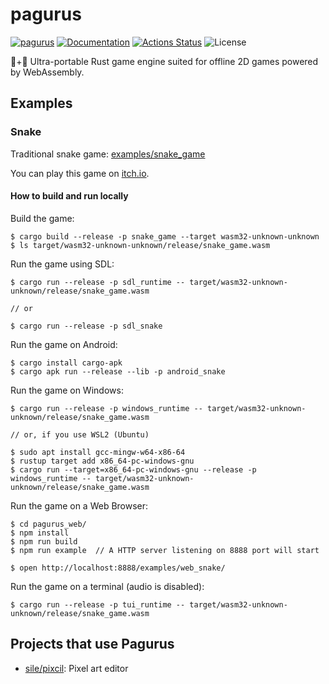 pagurus
========

[![pagurus](https://img.shields.io/crates/v/pagurus.svg)](https://crates.io/crates/pagurus)
[![Documentation](https://docs.rs/pagurus/badge.svg)](https://docs.rs/pagurus)
[![Actions Status](https://github.com/sile/pagurus/workflows/CI/badge.svg)](https://github.com/sile/pagurus/actions)
![License](https://img.shields.io/crates/l/pagurus)

🐚+🦞 Ultra-portable Rust game engine suited for offline 2D games powered by WebAssembly.

Examples
--------

### Snake

Traditional snake game: [examples/snake_game](examples/snake_game)

You can play this game on [itch.io](https://reduls.itch.io/snake).

#### How to build and run locally

Build the game:
```console
$ cargo build --release -p snake_game --target wasm32-unknown-unknown
$ ls target/wasm32-unknown-unknown/release/snake_game.wasm
```

Run the game using SDL:
```console
$ cargo run --release -p sdl_runtime -- target/wasm32-unknown-unknown/release/snake_game.wasm

// or

$ cargo run --release -p sdl_snake
```

Run the game on Android:
```console
$ cargo install cargo-apk
$ cargo apk run --release --lib -p android_snake
```

Run the game on Windows:
```console
$ cargo run --release -p windows_runtime -- target/wasm32-unknown-unknown/release/snake_game.wasm

// or, if you use WSL2 (Ubuntu)

$ sudo apt install gcc-mingw-w64-x86-64
$ rustup target add x86_64-pc-windows-gnu
$ cargo run --target=x86_64-pc-windows-gnu --release -p windows_runtime -- target/wasm32-unknown-unknown/release/snake_game.wasm
```

Run the game on a Web Browser:
```console
$ cd pagurus_web/
$ npm install
$ npm run build
$ npm run example  // A HTTP server listening on 8888 port will start

$ open http://localhost:8888/examples/web_snake/
```

Run the game on a terminal (audio is disabled):
```console
$ cargo run --release -p tui_runtime -- target/wasm32-unknown-unknown/release/snake_game.wasm
```

Projects that use Pagurus
-------------------------

- [sile/pixcil](https://github.com/sile/pixcil): Pixel art editor
